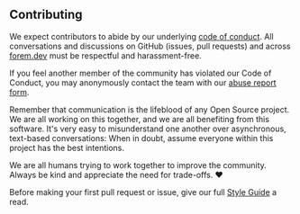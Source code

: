 ## Contributing

We expect contributors to abide by our underlying
[code of conduct](https://github.com/forem/admin-docs/blob/main/code-of-conduct.md). All conversations and
discussions on GitHub (issues, pull requests) and across
[forem.dev](https://forem.dev) must be respectful and harassment-free.

If you feel another member of the community has violated our Code of Conduct,
you may anonymously contact the team with our
[abuse report form](https://forem.dev/report-abuse).

Remember that communication is the lifeblood of any Open Source project. We are
all working on this together, and we are all benefiting from this software. It's
very easy to misunderstand one another over asynchronous, text-based
conversations: When in doubt, assume everyone within this project has the best
intentions.

We are all humans trying to work together to improve the community. Always be
kind and appreciate the need for trade-offs. ❤️

Before making your first pull request or issue, give our full
[Style Guide](https://admin.forem.com/docs/community-resources/style-guide) a read.

